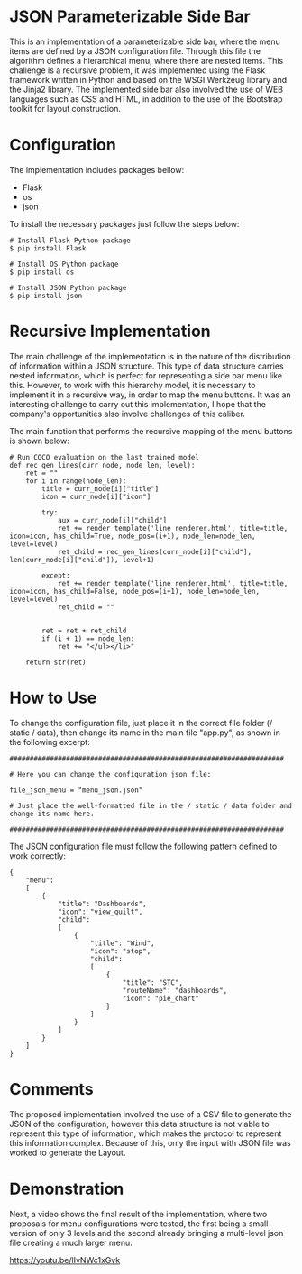 # JSON Parameterizable Side Bar

This is an implementation of a parameterizable side bar, where the menu items are defined by a JSON configuration file. Through this file the algorithm defines a hierarchical menu, where there are nested items. This challenge is a recursive problem, it was implemented using the Flask framework written in Python and based on the WSGI Werkzeug library and the Jinja2 library. The implemented side bar also involved the use of WEB languages such as CSS and HTML, in addition to the use of the Bootstrap toolkit for layout construction.

# Configuration

The implementation includes packages bellow:
* Flask
* os
* json


To install the necessary packages just follow the steps below:

```
# Install Flask Python package
$ pip install Flask

# Install OS Python package
$ pip install os

# Install JSON Python package
$ pip install json
```

# Recursive Implementation

The main challenge of the implementation is in the nature of the distribution of information within a JSON structure. This type of data structure carries nested information, which is perfect for representing a side bar menu like this. However, to work with this hierarchy model, it is necessary to implement it in a recursive way, in order to map the menu buttons. It was an interesting challenge to carry out this implementation, I hope that the company's opportunities also involve challenges of this caliber.



The main function that performs the recursive mapping of the menu buttons is shown below:
```
# Run COCO evaluation on the last trained model
def rec_gen_lines(curr_node, node_len, level):
    ret = ""
    for i in range(node_len):
        title = curr_node[i]["title"]
        icon = curr_node[i]["icon"]
    
        try:
            aux = curr_node[i]["child"]
            ret += render_template('line_renderer.html', title=title, icon=icon, has_child=True, node_pos=(i+1), node_len=node_len, level=level)
            ret_child = rec_gen_lines(curr_node[i]["child"], len(curr_node[i]["child"]), level+1)

        except:
            ret += render_template('line_renderer.html', title=title, icon=icon, has_child=False, node_pos=(i+1), node_len=node_len, level=level)
            ret_child = ""


        ret = ret + ret_child
        if (i + 1) == node_len:
            ret += "</ul></li>"

    return str(ret)
```


# How to Use

To change the configuration file, just place it in the correct file folder (/ static / data), then change its name in the main file "app.py", as shown in the following excerpt:

```
####################################################################

# Here you can change the configuration json file:

file_json_menu = "menu_json.json"

# Just place the well-formatted file in the / static / data folder and change its name here.

####################################################################
```

The JSON configuration file must follow the following pattern defined to work correctly:

```
{
	"menu":
	[
		{
			"title": "Dashboards",
			"icon": "view_quilt",
			"child":
			[
				{
					"title": "Wind",
					"icon": "stop",
					"child":
					[
						{
							"title": "STC",
							"routeName": "dashboards",
							"icon": "pie_chart"
						}
					]
				}
			]
		}
	]
}
```
# Comments

The proposed implementation involved the use of a CSV file to generate the JSON of the configuration, however this data structure is not viable to represent this type of information, which makes the protocol to represent this information complex. Because of this, only the input with JSON  file was worked to generate the Layout.

# Demonstration

Next, a video shows the final result of the implementation, where two proposals for menu configurations were tested, the first being a small version of only 3 levels and the second already bringing a multi-level json file creating a much larger menu.

https://youtu.be/lIvNWc1xGvk